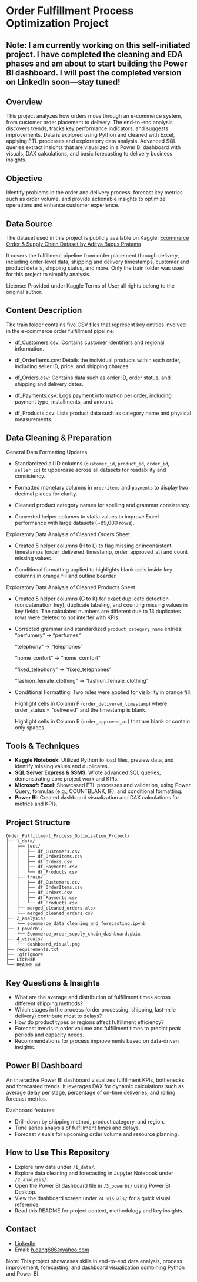# Order Fulfillment Process Optimization Project
## Note: I am currently working on this self-initiated project. I have completed the cleaning and EDA phases and am about to start building the Power BI dashboard. I will post the completed version on LinkedIn soon—stay tuned!

## Overview
This project analyzes how orders move through an e-commerce system, from customer order placement to delivery. The end-to-end analysis discovers trends, tracks key performance indicators, and suggests improvements. Data is explored using Python and cleaned with Excel, applying ETL processes and exploratory data analysis. Advanced SQL queries extract insights that are visualized in a Power BI dashboard with visuals, DAX calculations, and basic forecasting to delivery business insights.

## Objective
Identify problems in the order and delivery process, forecast key metrics such as order volume, and provide actionable insights to optimize operations and enhance customer experience.

## Data Source
The dataset used in this project is publicly available on Kaggle:
[Ecommerce Order & Supply Chain Dataset by Aditya Bagus Pratama](https://www.kaggle.com/datasets/bytadit/ecommerce-order-dataset/data)

It covers the fulfillment pipeline from order placement through delivery, including order-level data, shipping and delivery timestamps, customer and product details, shipping status, and more. Only the train folder was used for this project to simplify analysis.

License: Provided under Kaggle Terms of Use; all rights belong to the original author.


## Content Description
The train folder contains five CSV files that represent key entities involved in the e-commerce order fulfillment pipeline:

- df_Customers.csv: Contains customer identifiers and regional information.

- df_OrderItems.csv: Details the individual products within each order, including seller ID, price, and shipping charges.

- df_Orders.csv: Contains data such as order ID, order status, and shipping and delivery dates.

- df_Payments.csv: Logs payment information per order, including payment type, installments, and amount.

- df_Products.csv: Lists product data such as category name and physical measurements.



## Data Cleaning & Preparation
General Data Formatting Updates
- Standardized all ID columns (`customer_id`, `product_id`, `order_id`, `seller_id`) to uppercase across all datasets for readability and consistency.

- Formatted monetary columns in `orderitems` and `payments` to display two decimal places for clarity.

- Cleaned product category names for spelling and grammar consistency.

- Converted helper columns to static values to improve Excel performance with large datasets (~89,000 rows).

Exploratory Data Analysis of Cleaned Orders Sheet
- Created 5 helper columns (H to L) to flag missing or inconsistent timestamps (order_delivered_timestamp, order_approved_at) and count missing values.

- Conditional formatting applied to highlights blank cells inside key columns in orange fill and outline boarder.

Exploratory Data Analysis of Cleaned Products Sheet
- Created 5 helper columns (G to K) for exact duplicate detection (concatenation_key), duplicate labeling, and counting missing values in key fields. The calculated numbers are different due to 13 duplicates rows were deleted to not interfer with KPIs.

- Corrected grammar and standardized `product_category_name` entries:
  “perfumery” → “perfumes”

  “telephony” → “telephones”

  “home_confort” → “home_comfort”

  “fixed_telephony” → “fixed_telephones”

  “fashion_female_clothing” → “fashion_female_clothing”

- Conditional Formatting:
Two rules were applied for visibility in orange fill:

  Highlight cells in Column F (`order_delivered_timestamp`) where order_status = "delivered" and the timestamp is blank.

  Highlight cells in Column E (`order_approved_at`) that are blank or contain only spaces.


## Tools & Techniques
- **Kaggle Notebook**: Utilized Python to load files, preview data, and identify missing values and duplicates.
- **SQL Server Express & SSMS**: Wrote advanced SQL queries, demonstrating core project work and KPIs.
- **Microsoft Excel**: Showcased ETL processes and validation, using Power Query, formulas (e.g., COUNTBLANK, IF), and conditional formatting.
- **Power BI**: Created dashboard visualization and DAX calculations for metrics and KPIs.


## Project Structure
```
Order_Fulfillment_Process_Optimization_Project/
├── 1_data/
│   ├── test/
│   │   ├── df_Customers.csv
│   │   ├── df_OrderItems.csv
│   │   ├── df_Orders.csv
│   │   ├── df_Payments.csv
│   │   └── df_Products.csv
│   ├── train/
│   │   ├── df_Customers.csv
│   │   ├── df_OrderItems.csv
│   │   ├── df_Orders.csv
│   │   ├── df_Payments.csv
│   │   └── df_Products.csv
│   ├── merged_cleaned_orders.xlsx
│   └── merged_cleaned_orders.csv
├── 2_analysis/
│   └── ecommerce_data_cleaning_and_forecasting.ipynb
├── 3_powerbi/
│   └── Ecommerce_order_supply_chain_dashboard.pbix
├── 4_visuals/
│   └── dashboard_visual.png
├── requirements.txt
├── .gitignore
├── LICENSE
└── README.md
```

## Key Questions & Insights  
- What are the average and distribution of fulfillment times across different shipping methods?  
- Which stages in the process (order processing, shipping, last-mile delivery) contribute most to delays?  
- How do product types or regions affect fulfillment efficiency?  
- Forecast trends in order volume and fulfillment times to predict peak periods and capacity needs.  
- Recommendations for process improvements based on data-driven insights.

## Power BI Dashboard  
An interactive Power BI dashboard visualizes fulfillment KPIs, bottlenecks, and forecasted trends. It leverages DAX for dynamic calculations such as average delay per stage, percentage of on-time deliveries, and rolling forecast metrics.

Dashboard features:
- Drill-down by shipping method, product category, and region.
- Time series analysis of fulfillment times and delays.
- Forecast visuals for upcoming order volume and resource planning.

## How to Use This Repository
- Explore raw data under `/1_data/`.
- Explore data cleaning and forecasting in Jupyter Notebook under `/2_analysis/`.
- Open the Power BI dashboard file in `/3_powerbi/` using Power BI Desktop.
- View the dashboard screen under `/4_visuals/` for a quick visual reference.
- Read this README for project context, methodology and key insights.

## Contact
- [LinkedIn](https://www.linkedin.com/in/hai-dang316)
- Email: h.dang686@yahoo.com

Note: This project showcases skills in end-to-end data analysis, process improvement, forecasting, and dashboard visualization combining Python and Power BI.
